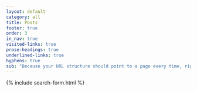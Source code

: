 ```yaml
---
layout: default
category: all
title: Posts
footer: true
order: 3
in_nav: true
visited-links: true
prose-headings: true
underlined-links: true
hyphens: true
sub: "Because your URL structure should point to a page every time, right?"
---
```


{% include search-form.html %}
